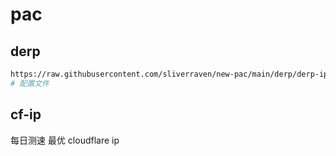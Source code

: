 # pac

## derp

```bash
https://raw.githubusercontent.com/sliverraven/new-pac/main/derp/derp-ip.live.json
# 配置文件
```

## cf-ip

每日测速 最优 cloudflare ip
